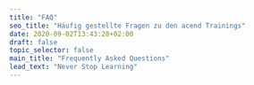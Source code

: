 ```yaml
---
title: "FAQ"
seo_title: "Häufig gestellte Fragen zu den acend Trainings"
date: 2020-09-02T13:43:28+02:00
draft: false
topic_selector: false
main_title: "Frequently Asked Questions"
lead_text: "Never Stop Learning"
---
```

